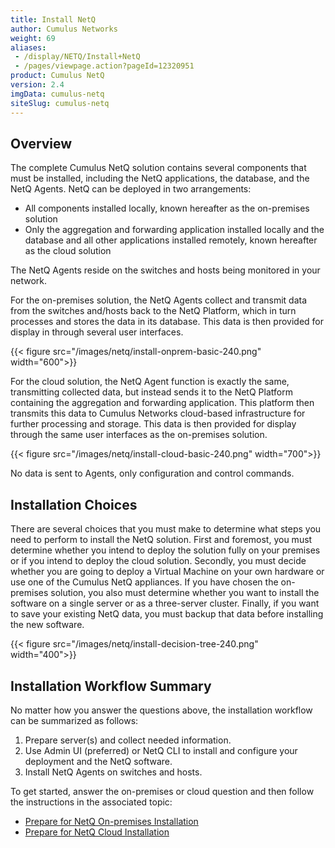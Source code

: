 ```yaml
---
title: Install NetQ
author: Cumulus Networks
weight: 69
aliases:
 - /display/NETQ/Install+NetQ
 - /pages/viewpage.action?pageId=12320951
product: Cumulus NetQ
version: 2.4
imgData: cumulus-netq
siteSlug: cumulus-netq
---
```


## Overview

The complete Cumulus NetQ solution contains several components that must be installed, including the NetQ applications, the database, and the NetQ Agents. NetQ can be deployed in two arrangements:

- All components installed locally, known hereafter as the on-premises solution
- Only the aggregation and forwarding application installed locally and the database and all other applications installed remotely, known hereafter as the cloud solution

The NetQ Agents reside on the switches and hosts being monitored in your network.

For the on-premises solution, the NetQ Agents collect and transmit data from the switches and/hosts back to the NetQ Platform, which in turn processes and stores the data in its database. This data is then provided for display in through several user interfaces.

{{< figure src="/images/netq/install-onprem-basic-240.png" width="600">}}

For the cloud solution, the NetQ Agent function is exactly the same, transmitting collected data, but instead sends it to the NetQ Platform containing the aggregation and forwarding application. This platform then transmits this data to Cumulus Networks cloud-based infrastructure for further processing and storage. This data is then provided for display through the same user interfaces as the on-premises solution.

{{< figure src="/images/netq/install-cloud-basic-240.png" width="700">}}

No data is sent to Agents, only configuration and control commands.

## Installation Choices

There are several choices that you must make to determine what steps you need to perform to install the NetQ solution. First and foremost, you must determine whether you intend to deploy the solution fully on your premises or if you intend to deploy the cloud solution. Secondly, you must decide whether you are going to deploy a Virtual Machine on your own hardware or use one of the Cumulus NetQ appliances. If you have chosen the on-premises solution, you also must determine whether you want to install the software on a single server or as a three-server cluster. Finally, if you want to save your existing NetQ data, you must backup that data before installing the new software.

{{< figure src="/images/netq/install-decision-tree-240.png" width="400">}}

## Installation Workflow Summary

No matter how you answer the questions above, the installation workflow can be summarized as follows:

1. Prepare server(s) and collect needed information.
2. Use Admin UI (preferred) or NetQ CLI to install and configure your deployment and the NetQ software.
3. Install NetQ Agents on switches and hosts.

To get started, answer the on-premises or cloud question and then follow the instructions in the associated topic:

- [Prepare for NetQ On-premises Installation](../Prepare-NetQ-Onprem/)
- [Prepare for NetQ Cloud Installation](../Prepare-NetQ-Cloud)
